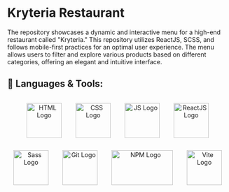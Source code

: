 # Kryteria Restaurant
The repository showcases a dynamic and interactive menu for a high-end restaurant called "Kryteria." This repository utilizes ReactJS, SCSS, and follows mobile-first practices for an optimal user experience. The menu allows users to filter and explore various products based on different categories, offering an elegant and intuitive interface.

## 🧰 Languages & Tools:

<p align="center">
<img src="https://cdn-icons-png.flaticon.com/512/1216/1216733.png" alt="HTML Logo" height="80" style="vertical-align:top; margin:14px">
  
<img src="https://upload.wikimedia.org/wikipedia/commons/thumb/6/62/CSS3_logo.svg/800px-CSS3_logo.svg.png" alt="CSS Logo" height="80" style="vertical-align:top; margin:14px">

<img src="https://upload.wikimedia.org/wikipedia/commons/thumb/6/6a/JavaScript-logo.png/800px-JavaScript-logo.png" alt="JS Logo" height="80" style="vertical-align:top; margin:14px">

<img src="https://upload.wikimedia.org/wikipedia/commons/thumb/a/a7/React-icon.svg/2300px-React-icon.svg.png" alt="ReactJS Logo" height="80" style="vertical-align:top; margin:14px">

<img src="https://upload.wikimedia.org/wikipedia/commons/thumb/9/96/Sass_Logo_Color.svg/2560px-Sass_Logo_Color.svg.png" alt="Sass Logo" height="80" style="vertical-align:top; margin:14px">

<img src="https://git-scm.com/images/logos/downloads/Git-Icon-1788C.png" alt="Git Logo" height="80" style="vertical-align:top; margin:14px">
<img src="https://upload.wikimedia.org/wikipedia/commons/thumb/d/db/Npm-logo.svg/2560px-Npm-logo.svg.png" alt="NPM Logo" height="80" width="140" style="vertical-align:top; margin:14px">
<img src="https://es.vitejs.dev/logo-with-shadow.png" alt="Vite Logo" height="80" style="vertical-align:top; margin:14px">
<p/>
